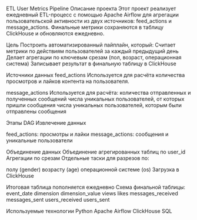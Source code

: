 ETL User Metrics Pipeline
Описание проекта
Этот проект реализует ежедневный ETL-процесс с помощью Apache Airflow для агрегации пользовательской активности из двух источников: feed_actions и message_actions. Финальные метрики сохраняются в таблицу ClickHouse и обновляются ежедневно.

Цель
Построить автоматизированный пайплайн, который:
Считает метрики по действиям пользователей за каждый предыдущий день
Делает агрегации по ключевым срезам (пол, возраст, операционная система)
Записывает результат в финальную таблицу в ClickHouse

Источники данных
feed_actions
Используется для расчёта количества просмотров и лайков контента на пользователя.

message_actions
Используется для расчёта:
количества отправленных и полученных сообщений
числа уникальных пользователей, от которых пришли сообщения
числа уникальных пользователей, которым были отправлены сообщения

Этапы DAG
Извлечение данных

feed_actions: просмотры и лайки
message_actions: сообщения и уникальные пользователи

Объединение данных
Объединение агрегированных таблиц по user_id
Агрегации по срезам
Отдельные таски для разрезов по:

полу (gender)
возрасту (age)
операционной системе (os)
Загрузка в ClickHouse

Итоговая таблица пополняется ежедневно
Схема финальной таблицы:
event_date
dimension
dimension_value
views
likes
messages_received
messages_sent
users_received
users_sent

Используемые технологии
Python
Apache Airflow
ClickHouse
SQL
